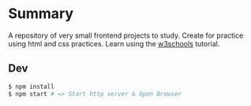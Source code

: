 # Summary

A repository of very small frontend projects to study. Create for practice using html and css practices. Learn using the [w3schools](https://www.w3schools.com/css/default.asp) tutorial.

## Dev

```bash
$ npm install
$ npm start # => Start http server & Open Browser
```
